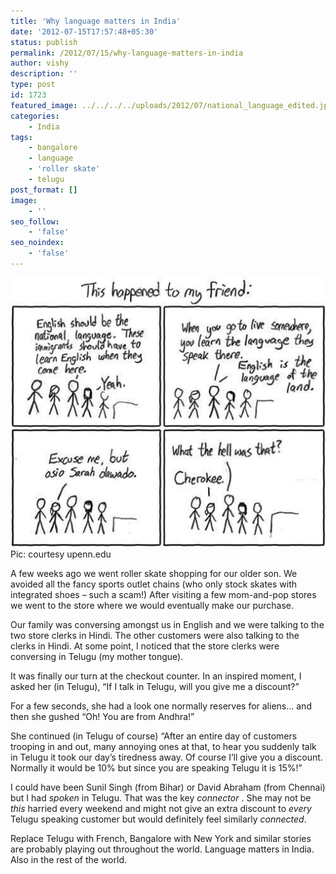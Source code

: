 ```yaml
---
title: 'Why language matters in India'
date: '2012-07-15T17:57:48+05:30'
status: publish
permalink: /2012/07/15/why-language-matters-in-india
author: vishy
description: ''
type: post
id: 1723
featured_image: ../../../../uploads/2012/07/national_language_edited.jpeg
categories: 
    - India
tags:
    - bangalore
    - language
    - 'roller skate'
    - telugu
post_format: []
image:
    - ''
seo_follow:
    - 'false'
seo_noindex:
    - 'false'
---
```

![](../../../../uploads/2012/07/national_language_edited.jpeg)Pic: courtesy upenn.edu

A few weeks ago we went roller skate shopping for our older son. We avoided all the fancy sports outlet chains (who only stock skates with integrated shoes – such a scam!) After visiting a few mom-and-pop stores we went to the store where we would eventually make our purchase.

Our family was conversing amongst us in English and we were talking to the two store clerks in Hindi. The other customers were also talking to the clerks in Hindi. At some point, I noticed that the store clerks were conversing in Telugu (my mother tongue).

It was finally our turn at the checkout counter. In an inspired moment, I asked her (in Telugu), “If I talk in Telugu, will you give me a discount?”

For a few seconds, she had a look one normally reserves for aliens… and then she gushed “Oh! You are from Andhra!”

She continued (in Telugu of course) “After an entire day of customers trooping in and out, many annoying ones at that, to hear you suddenly talk in Telugu it took our day’s tiredness away. Of course I’ll give you a discount. Normally it would be 10% but since you are speaking Telugu it is 15%!”

I could have been Sunil Singh (from Bihar) or David Abraham (from Chennai) but I had *spoken* in Telugu. That was the key *connector* . She may not be *this* harried every weekend and might not give an extra discount to *every* Telugu speaking customer but would definitely feel similarly *connected*.

Replace Telugu with French, Bangalore with New York and similar stories are probably playing out throughout the world. Language matters in India. Also in the rest of the world.

